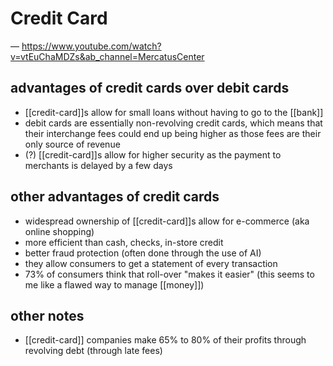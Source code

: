 # Credit Card

&mdash; <https://www.youtube.com/watch?v=vtEuChaMDZs&ab_channel=MercatusCenter>

## advantages of credit cards over debit cards

- [[credit-card]]s allow for small loans without having to go to the [[bank]]
- debit cards are essentially non-revolving credit cards, which means that their interchange fees could end up being higher as those fees are their only source of revenue
- (?) [[credit-card]]s allow for higher security as the payment to merchants is delayed by a few days

## other advantages of credit cards

- widespread ownership of [[credit-card]]s allow for e-commerce (aka online shopping)
- more efficient than cash, checks, in-store credit
- better fraud protection (often done through the use of AI)
- they allow consumers to get a statement of every transaction
- 73% of consumers think that roll-over "makes it easier" (this seems to me like a flawed way to manage [[money]])

## other notes

- [[credit-card]] companies make 65% to 80% of their profits through revolving debt (through late fees)
